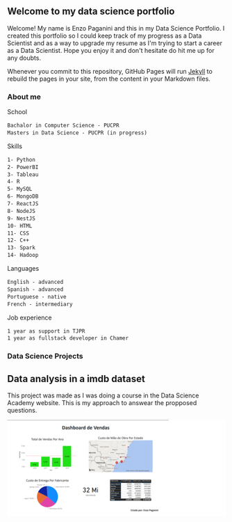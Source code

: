 ## Welcome to my data science portfolio

Welcome! My name is Enzo Paganini and this in my Data Science Portfolio. I created this portfolio so I could keep track of my progress as a Data Scientist and as a way to upgrade my resume as I'm trying to start a career as a Data Scientist. Hope you enjoy it and don't hesitate do hit me up for any doubts.

Whenever you commit to this repository, GitHub Pages will run [Jekyll](https://jekyllrb.com/) to rebuild the pages in your site, from the content in your Markdown files.

### About me

School

```markdown
Bachalor in Computer Science - PUCPR
Masters in Data Science - PUCPR (in progress)
```

Skills

```markdown
1- Python
2- PowerBI
3- Tableau
4- R
5- MySQL
6- MongoDB
7- ReactJS
8- NodeJS
9- NestJS
10- HTML
11- CSS
12- C++
13- Spark
14- Hadoop
```

Languages

```markdown
English - advanced
Spanish - advanced
Portuguese - native
French - intermediary
```

Job experience

```markdown
1 year as support in TJPR
1 year as fullstack developer in Chamer
```

### Data Science Projects

## Data analysis in a imdb dataset
This project was made as I was doing a course in the Data Science Academy website. This is my approach to answear the propposed questions.

<img src="imagens/EstudoCaso1.png" alt="hi" class="inline"/>
